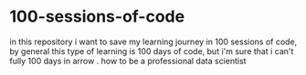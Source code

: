 # 100-sessions-of-code
 in this repository i want to save my learning journey in 100 sessions of code, by general this type of learning is 100 days of code, but i'm sure that i can't fully 100 days in arrow .
how to be a professional data scientist